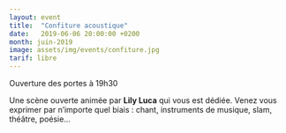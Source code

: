 ```yaml
---
layout: event
title:  "Confiture acoustique"
date:   2019-06-06 20:00:00 +0200
month: juin-2019
image: assets/img/events/confiture.jpg
tarif: libre
---
```


Ouverture des portes à 19h30  

Une scène ouverte animée par **Lily Luca** qui vous est dédiée. Venez vous exprimer par n’importe quel biais : chant, instruments de musique, slam, théâtre, poésie…
